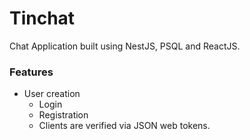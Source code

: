 # Tinchat
Chat Application built using NestJS, PSQL and ReactJS.

### Features
  - User creation
    - Login
    - Registration
    - Clients are verified via JSON web tokens.